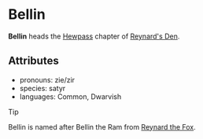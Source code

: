 # Bellin

**Bellin** heads the [Hewpass](../../hewpass) chapter of [Reynard's Den](../../../../organizations/reynards-den).

## Attributes

- pronouns: zie/zir
- species: satyr
- languages: Common, Dwarvish

> [!TIP]
> Bellin is named after Bellin the Ram from [Reynard the Fox](https://en.wikipedia.org/wiki/Reynard_the_Fox).
